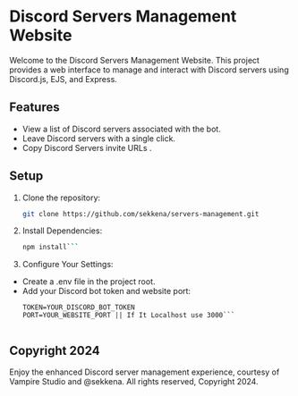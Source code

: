 # Discord Servers Management Website

Welcome to the Discord Servers Management Website. This project provides a web interface to manage and interact with Discord servers using Discord.js, EJS, and Express.

## Features

- View a list of Discord servers associated with the bot.
- Leave Discord servers with a single click.
- Copy Discord Servers invite URLs .

## Setup

1. Clone the repository:
   ```bash
   git clone https://github.com/sekkena/servers-management.git

2. Install Dependencies:
    ```bash
    npm install```

3. Configure Your Settings:
- Create a .env file in the project root.
- Add your Discord bot token and website port:
    ```env
    TOKEN=YOUR_DISCORD_BOT_TOKEN
    PORT=YOUR_WEBSITE_PORT || If It Localhost use 3000```


## Copyright 2024
 Enjoy the enhanced Discord server management experience, courtesy of Vampire Studio and @sekkena. All rights reserved, Copyright 2024.
